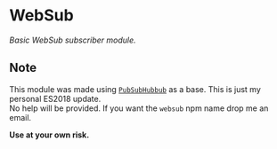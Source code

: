 # WebSub
_Basic WebSub subscriber module._

## Note
This module was made using [`PubSubHubbub`](https://www.npmjs.com/package/pubsubhubbub) as a base. This is just my personal ES2018 update.  
No help will be provided. If you want the `websub` npm name drop me an email.

**Use at your own risk.**
